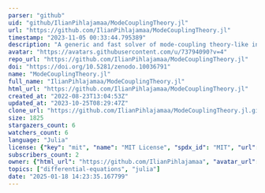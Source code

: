 ```yaml
---
parser: "github"
uid: "github/IlianPihlajamaa/ModeCouplingTheory.jl"
url: "https://github.com/IlianPihlajamaa/ModeCouplingTheory.jl"
timestamp: "2023-11-05 00:33:44.795389"
description: "A generic and fast solver of mode-coupling theory-like integrodifferential equations"
avatar: "https://avatars.githubusercontent.com/u/73794090?v=4"
repo_url: "https://github.com/IlianPihlajamaa/ModeCouplingTheory.jl"
doi: "https://doi.org/10.5281/zenodo.10036791"
name: "ModeCouplingTheory.jl"
full_name: "IlianPihlajamaa/ModeCouplingTheory.jl"
html_url: "https://github.com/IlianPihlajamaa/ModeCouplingTheory.jl"
created_at: "2022-08-23T13:04:53Z"
updated_at: "2023-10-25T08:29:47Z"
clone_url: "https://github.com/IlianPihlajamaa/ModeCouplingTheory.jl.git"
size: 1825
stargazers_count: 6
watchers_count: 6
language: "Julia"
license: {"key": "mit", "name": "MIT License", "spdx_id": "MIT", "url": "https://api.github.com/licenses/mit", "node_id": "MDc6TGljZW5zZTEz"}
subscribers_count: 2
owner: {"html_url": "https://github.com/IlianPihlajamaa", "avatar_url": "https://avatars.githubusercontent.com/u/73794090?v=4", "login": "IlianPihlajamaa", "type": "User"}
topics: ["differential-equations", "julia"]
date: "2025-01-18 14:23:35.167799"
---
```

